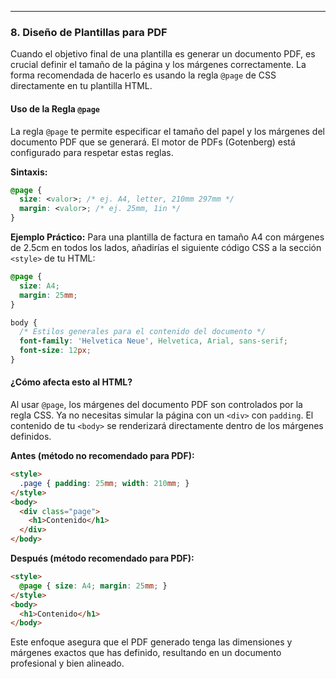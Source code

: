 
---

### 8. Diseño de Plantillas para PDF

Cuando el objetivo final de una plantilla es generar un documento PDF, es crucial definir el tamaño de la página y los márgenes correctamente. La forma recomendada de hacerlo es usando la regla `@page` de CSS directamente en tu plantilla HTML.

#### Uso de la Regla `@page`

La regla `@page` te permite especificar el tamaño del papel y los márgenes del documento PDF que se generará. El motor de PDFs (Gotenberg) está configurado para respetar estas reglas.

**Sintaxis:**
```css
@page {
  size: <valor>; /* ej. A4, letter, 210mm 297mm */
  margin: <valor>; /* ej. 25mm, 1in */
}
```

**Ejemplo Práctico:**
Para una plantilla de factura en tamaño A4 con márgenes de 2.5cm en todos los lados, añadirías el siguiente código CSS a la sección `<style>` de tu HTML:

```css
@page {
  size: A4;
  margin: 25mm;
}

body {
  /* Estilos generales para el contenido del documento */
  font-family: 'Helvetica Neue', Helvetica, Arial, sans-serif;
  font-size: 12px;
}
```

#### ¿Cómo afecta esto al HTML?

Al usar `@page`, los márgenes del documento PDF son controlados por la regla CSS. Ya no necesitas simular la página con un `<div>` con `padding`. El contenido de tu `<body>` se renderizará directamente dentro de los márgenes definidos.

**Antes (método no recomendado para PDF):**
```html
<style>
  .page { padding: 25mm; width: 210mm; }
</style>
<body>
  <div class="page">
    <h1>Contenido</h1>
  </div>
</body>
```

**Después (método recomendado para PDF):**
```html
<style>
  @page { size: A4; margin: 25mm; }
</style>
<body>
  <h1>Contenido</h1>
</body>
```

Este enfoque asegura que el PDF generado tenga las dimensiones y márgenes exactos que has definido, resultando en un documento profesional y bien alineado.
